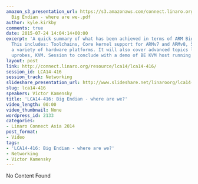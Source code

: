 ```yaml
---
amazon_s3_presentation_url: https://s3.amazonaws.com/connect.linaro.org/lca14/presentations/LCA14-416-
  Big Endian - where are we-.pdf
author: kyle.kirkby
comments: true
date: 2015-07-24 14:04:14+00:00
excerpt: 'A quick summary of what has been achieved in terms of ARM Big Endian support.
  This includes: Toolchains, Core kernel support for ARMv7 and ARMv8, Support for
  a variety of hardware platforms. It will also cover advanced topics like kprobes,
  uprobes, KVM. Session to conclude with a demo of BE KVM host running LE guest.'
layout: post
link: http://connect.linaro.org/resource/lca14/lca14-416/
session_id: LCA14-416
session_track: Networking
slideshare_presentation_url: http://www.slideshare.net/linaroorg/lca14-416-bigendianwherearewe
slug: lca14-416
speakers: Victor Kamensky
title: 'LCA14-416: Big Endian - where are we?'
video_length: 00:00
video_thumbnail: None
wordpress_id: 2133
categories:
- Linaro Connect Asia 2014
post_format:
- Video
tags:
- 'LCA14-416: Big Endian - where are we?'
- Networking
- Victor Kamensky
---
```


No Content Found
